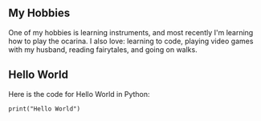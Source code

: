## My Hobbies
One of my hobbies is learning instruments, and most recently I'm learning how to play the ocarina.
I also love: learning to code, playing video games with my husband, reading fairytales, and going on walks.

## Hello World
Here is the code for Hello World in Python:
```{python}
print("Hello World")
```
